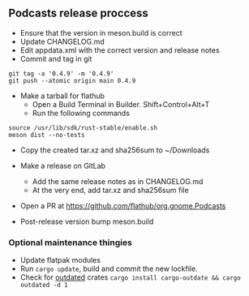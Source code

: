 ## Podcasts release proccess

- Ensure that the version in meson.build is correct
- Update CHANGELOG.md
- Edit appdata.xml with the correct version and release notes
- Commit and tag in git

```
git tag -a '0.4.9' -m '0.4.9'
git push --atomic origin main 0.4.9
```

- Make a tarball for flathub
  - Open a Build Terminal in Builder. Shift+Control+Alt+T
  - Run the following commands
```
source /usr/lib/sdk/rust-stable/enable.sh
meson dist --no-tests
```
  - Copy the created tar.xz and sha256sum to ~/Downloads

- Make a release on GitLab
  - Add the same release notes as in CHANGELOG.md
  - At the very end, add tar.xz and sha256sum file 
- Open a PR at https://github.com/flathub/org.gnome.Podcasts
- Post-release version bump meson.build



### Optional maintenance thingies

- Update flatpak modules
- Run `cargo update`, build and commit the new lockfile.
- Check for [outdated](https://github.com/kbknapp/cargo-outdated) crates `cargo install cargo-outdate && cargo outdated -d 1`
